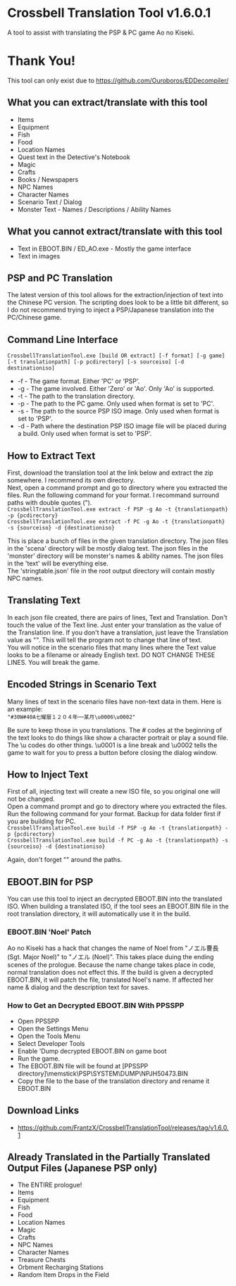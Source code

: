 # Crossbell Translation Tool v1.6.0.1
A tool to assist with translating the PSP & PC game Ao no Kiseki.

# Thank You!
This tool can only exist due to https://github.com/Ouroboros/EDDecompiler/

## What you can extract/translate with this tool
+ Items
+ Equipment
+ Fish
+ Food
+ Location Names
+ Quest text in the Detective's Notebook
+ Magic
+ Crafts
+ Books / Newspapers
+ NPC Names
+ Character Names
+ Scenario Text / Dialog
+ Monster Text - Names / Descriptions / Ability Names

## What you cannot extract/translate with this tool
+ Text in EBOOT.BIN / ED_AO.exe - Mostly the game interface
+ Text in images

## PSP and PC Translation
The latest version of this tool allows for the extraction/injection of text into the Chinese PC version. The scripting does look to be a little bit different, so I do not recommend trying to inject a PSP/Japanese translation into the PC/Chinese game.

## Command Line Interface
`CrossbellTranslationTool.exe [build OR extract] [-f format] [-g game] [-t translationpath] [-p pcdirectory] [-s sourceiso] [-d destinationiso]`
+ -f - The game format. Either 'PC' or 'PSP'.
+ -g - The game involved. Either 'Zero' or 'Ao'. Only 'Ao' is supported.
+ -t - The path to the translation directory.
+ -p - The path to the PC game. Only used when format is set to 'PC'.
+ -s - The path to the source PSP ISO image. Only used when format is set to 'PSP'.
+ -d - Path where the destination PSP ISO image file will be placed during a build. Only used when format is set to 'PSP'.

## How to Extract Text 
First, download the translation tool at the link below and extract the zip somewhere. I recommend its own directory.  
Next, open a command prompt and go to directory where you extracted the files. Run the following command for your format. I recommand surround paths with double quotes (").  
`CrossbellTranslationTool.exe extract -f PSP -g Ao -t {translationpath} -p {pcdirectory}`  
`CrossbellTranslationTool.exe extract -f PC -g Ao -t {translationpath} -s {sourceiso} -d {destinationiso}`

This is place a bunch of files in the given translation directory.
The json files in the 'scena' directory will be mostly dialog text.
The json files in the 'monster' directory will be monster's names & ability names.
The json files in the 'text' will be everything else.  
The 'stringtable.json' file in the root output directory will contain mostly NPC names.

## Translating Text
In each json file created, there are pairs of lines, Text and Translation. Don't touch the value of the Text line. Just enter your translation as the value of the Translation line. If you don't have a translation, just leave the Translation value as "". This will tell the program not to change that line of text.  
You will notice in the scenario files that many lines where the Text value looks to be a filename or already English text. DO NOT CHANGE THESE LINES. You will break the game.

## Encoded Strings in Scenario Text
Many lines of text in the scenario files have non-text data in them. Here is an example:  
`"#30W#40A七耀暦１２０４年──某月\u0006\u0002"`

Be sure to keep those in you translations. The # codes at the beginning of the text looks to do things like show a character portrait or play a sound file. The \u codes do other things. \u0001 is a line break and \u0002 tells the game to wait for you to press a button before closing the dialog window.

## How to Inject Text
First of all, injecting text will create a new ISO file, so you original one will not be changed.  
Open a command prompt and go to directory where you extracted the files. Run the following command for your format. Backup for data folder first if you are building for PC.  
`CrossbellTranslationTool.exe build -f PSP -g Ao -t {translationpath} -p {pcdirectory}`  
`CrossbellTranslationTool.exe build -f PC -g Ao -t {translationpath} -s {sourceiso} -d {destinationiso}`

Again, don't forget "" around the paths.
 
## EBOOT.BIN for PSP
You can use this tool to inject an decrypted EBOOT.BIN into the translated ISO. When building a translated ISO, if the tool sees an EBOOT.BIN file in the root translation directory, it will automatically use it in the build.
 
### EBOOT.BIN 'Noel' Patch
Ao no Kiseki has a hack that changes the name of Noel from "ノエル曹長 (Sgt. Major Noel)" to "ノエル (Noel)". This takes place duing the ending scenes of the prologue. Because the name change takes place in code, normal translation does not effect this. If the build is given a decrypted EBOOT.BIN, it will patch the file, translated Noel's name. If affected her name & dialog and the description text for saves.
 
### How to Get an Decrypted EBOOT.BIN With PPSSPP
+ Open PPSSPP
+ Open the Settings Menu
+ Open the Tools Menu
+ Select Developer Tools
+ Enable 'Dump decrypted EBOOT.BIN on game boot
+ Run the game.
+ The EBOOT.BIN file will be found at [PPSSPP directory]\memstick\PSP\SYSTEM\DUMP\NPJH50473.BIN
+ Copy the file to the base of the translation directory and rename it EBOOT.BIN 
 
## Download Links
+ https://github.com/FrantzX/CrossbellTranslationTool/releases/tag/v1.6.0.1

## Already Translated in the Partially Translated Output Files (Japanese PSP only)
+ The ENTIRE prologue!
+ Items
+ Equipment
+ Fish
+ Food
+ Location Names
+ Magic
+ Crafts
+ NPC Names
+ Character Names
+ Treasure Chests
+ Orbment Recharging Stations
+ Random Item Drops in the Field
